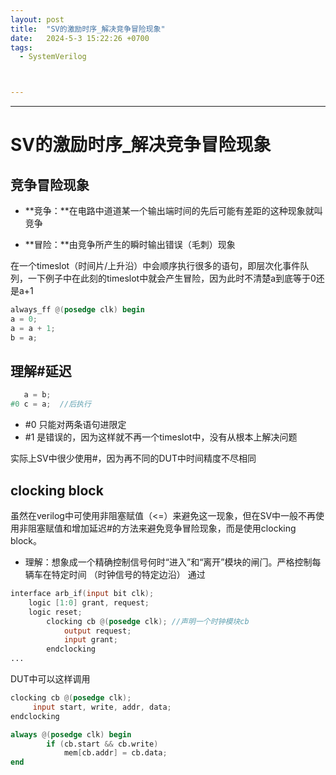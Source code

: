 ```yaml
---
layout: post
title:  "SV的激励时序_解决竞争冒险现象"
date:   2024-5-3 15:22:26 +0700
tags:
  - SystemVerilog



---
```


---

# SV的激励时序_解决竞争冒险现象

## **竞争冒险现象**

- **竞争：**在电路中道道某一个输出端时间的先后可能有差距的这种现象就叫竞争

- **冒险：**由竞争所产生的瞬时输出错误（毛刺）现象

在一个timeslot（时间片/上升沿）中会顺序执行很多的语句，即层次化事件队列，一下例子中在此刻的timeslot中就会产生冒险，因为此时不清楚a到底等于0还是a+1

```verilog
always_ff @(posedge clk) begin
a = 0;
a = a + 1;
b = a;
```

## 理解#延迟

```verilog
   a = b;
#0 c = a;  //后执行
```

- #0 只能对两条语句进限定
- #1 是错误的，因为这样就不再一个timeslot中，没有从根本上解决问题

实际上SV中很少使用#，因为再不同的DUT中时间精度不尽相同

## clocking block

虽然在verilog中可使用非阻塞赋值（<=）来避免这一现象，但在SV中一般不再使用非阻塞赋值和增加延迟#的方法来避免竞争冒险现象，而是使用clocking block。

- 理解：想象成一个精确控制信号何时“进⼊”和“离开”模块的闸⻔。严格控制每辆⻋在特定时间 （时钟信号的特定边沿） 通过

```verilog
interface arb_if(input bit clk);
	logic [1:0] grant, request;
	logic reset;
		clocking cb @(posedge clk); //声明一个时钟模块cb
			output request;
			input grant;
		endclocking
...
```

DUT中可以这样调用

```verilog
clocking cb @(posedge clk);
     input start, write, addr, data;
endclocking

always @(posedge clk) begin
        if (cb.start && cb.write)
            mem[cb.addr] = cb.data;
end
```

